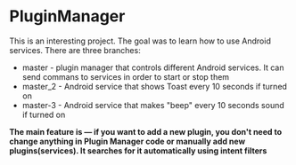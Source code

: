 # PluginManager

This is an interesting project. The goal was to learn how to use Android services.
There are three branches:
* master - plugin manager that controls different Android services. It can send commans to services in order to start or stop them
* master_2 - Android service that shows Toast every 10 seconds if turned on
* master-3 - Android service that makes "beep" every 10 seconds sound if turned on

**The main feature is — if you want to add a new plugin, you don't need to change anything in Plugin Manager code or manually add new plugins(services). It searches for it automatically using intent filters**
